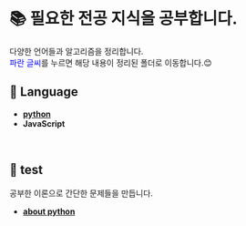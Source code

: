 # 📚 필요한 전공 지식을 공부합니다.
다양한 언어들과 알고리즘을 정리합니다.  
<font color="blue">파란 글씨</font>를 누르면 해당 내용이 정리된 폴더로 이동합니다.😊
<br>


## 📂 Language
- [**python**](./python)
- **JavaScript**
<br>


## 📝 test
공부한 이론으로 간단한 문제들을 만듭니다.
- [**about python**](./test/python)
